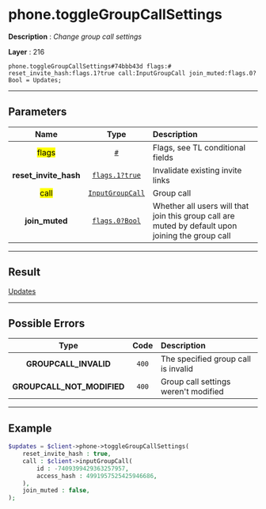 # phone.toggleGroupCallSettings

**Description** : *Change group call settings*

**Layer** : 216

```tl
phone.toggleGroupCallSettings#74bbb43d flags:# reset_invite_hash:flags.1?true call:InputGroupCall join_muted:flags.0?Bool = Updates;
```

---

## Parameters

| Name | Type | Description |
| :---: | :---: | :--- |
| <mark>flags</mark> | [`#`](type/#) | Flags, see TL conditional fields |
| **reset_invite_hash** | [`flags.1?true`](type/true) | Invalidate existing invite links |
| <mark>call</mark> | [`InputGroupCall`](type/InputGroupCall) | Group call |
| **join_muted** | [`flags.0?Bool`](type/Bool) | Whether all users will that join this group call are muted by default upon joining the group call |

---

## Result

[Updates](type/Updates)

---

## Possible Errors

| Type | Code | Description |
| :---: | :---: | :--- |
| **GROUPCALL_INVALID** | `400` | The specified group call is invalid |
| **GROUPCALL_NOT_MODIFIED** | `400` | Group call settings weren't modified |

---

## Example

```php
$updates = $client->phone->toggleGroupCallSettings(
	reset_invite_hash : true,
	call : $client->inputGroupCall(
		id : -7409399429363257957,
		access_hash : 4991957525425946686,
	),
	join_muted : false,
);
```